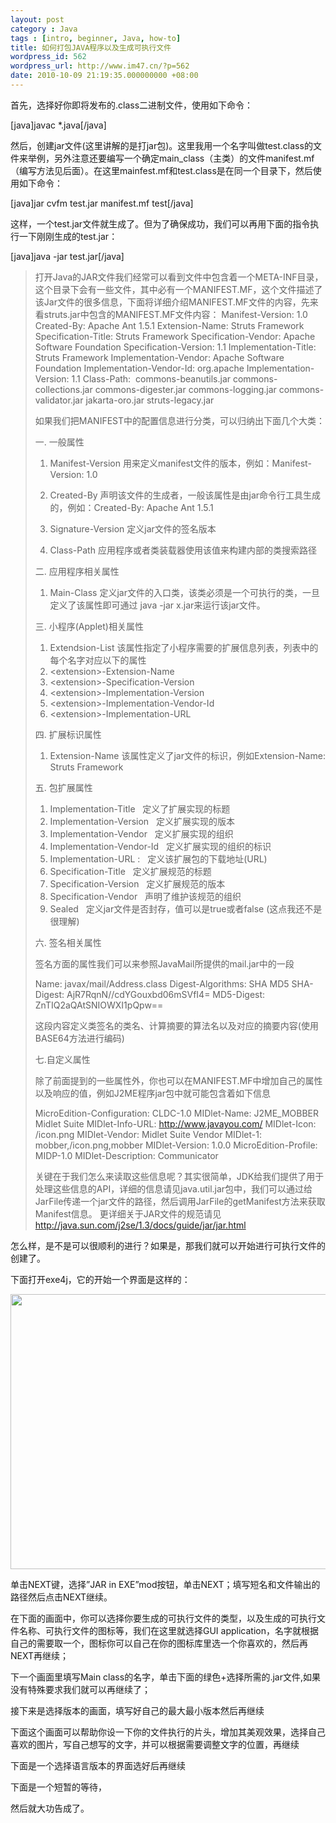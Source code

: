 ```yaml
---
layout: post
category : Java
tags : [intro, beginner, Java, how-to]
title: 如何打包JAVA程序以及生成可执行文件
wordpress_id: 562
wordpress_url: http://www.im47.cn/?p=562
date: 2010-10-09 21:19:35.000000000 +08:00
---
```

首先，选择好你即将发布的.class二进制文件，使用如下命令：

[java]javac *.java[/java]

然后，创建jar文件(这里讲解的是打jar包)。这里我用一个名字叫做test.class的文件来举例，另外注意还要编写一个确定main_class（主类）的文件manifest.mf（编写方法见后面）。在这里mainfest.mf和test.class是在同一个目录下，然后使用如下命令：

[java]jar cvfm test.jar manifest.mf test[/java]

这样，一个test.jar文件就生成了。但为了确保成功，我们可以再用下面的指令执行一下刚刚生成的test.jar：

[java]java -jar test.jar[/java]
<blockquote>打开Java的JAR文件我们经常可以看到文件中包含着一个META-INF目录，这个目录下会有一些文件，其中必有一个MANIFEST.MF，这个文件描述了该Jar文件的很多信息，下面将详细介绍MANIFEST.MF文件的内容，先来看struts.jar中包含的MANIFEST.MF文件内容：
Manifest-Version: 1.0
Created-By: Apache Ant 1.5.1
Extension-Name: Struts Framework
Specification-Title: Struts Framework
Specification-Vendor: Apache Software Foundation
Specification-Version: 1.1
Implementation-Title: Struts Framework
Implementation-Vendor: Apache Software Foundation
Implementation-Vendor-Id: org.apache
Implementation-Version: 1.1
Class-Path:  commons-beanutils.jar commons-collections.jar commons-digester.jar commons-logging.jar commons-validator.jar jakarta-oro.jar struts-legacy.jar

如果我们把MANIFEST中的配置信息进行分类，可以归纳出下面几个大类：

一. 一般属性

1. Manifest-Version
用来定义manifest文件的版本，例如：Manifest-Version: 1.0

2. Created-By
声明该文件的生成者，一般该属性是由jar命令行工具生成的，例如：Created-By: Apache Ant 1.5.1

3. Signature-Version
定义jar文件的签名版本

4. Class-Path
应用程序或者类装载器使用该值来构建内部的类搜索路径

二. 应用程序相关属性

1. Main-Class
定义jar文件的入口类，该类必须是一个可执行的类，一旦定义了该属性即可通过 java -jar x.jar来运行该jar文件。

三. 小程序(Applet)相关属性

1. Extendsion-List
该属性指定了小程序需要的扩展信息列表，列表中的每个名字对应以下的属性
2. &lt;extension&gt;-Extension-Name
3. &lt;extension&gt;-Specification-Version
4. &lt;extension&gt;-Implementation-Version
5. &lt;extension&gt;-Implementation-Vendor-Id
5. &lt;extension&gt;-Implementation-URL

四. 扩展标识属性

1. Extension-Name
该属性定义了jar文件的标识，例如Extension-Name: Struts Framework

五. 包扩展属性

1. Implementation-Title   定义了扩展实现的标题
2. Implementation-Version   定义扩展实现的版本
3. Implementation-Vendor   定义扩展实现的组织
4. Implementation-Vendor-Id   定义扩展实现的组织的标识
5. Implementation-URL :   定义该扩展包的下载地址(URL)
6. Specification-Title   定义扩展规范的标题
7. Specification-Version   定义扩展规范的版本
8. Specification-Vendor   声明了维护该规范的组织
9. Sealed   定义jar文件是否封存，值可以是true或者false (这点我还不是很理解)

六. 签名相关属性

签名方面的属性我们可以来参照JavaMail所提供的mail.jar中的一段

Name: javax/mail/Address.class
Digest-Algorithms: SHA MD5
SHA-Digest: AjR7RqnN//cdYGouxbd06mSVfI4=
MD5-Digest: ZnTIQ2aQAtSNIOWXI1pQpw==

这段内容定义类签名的类名、计算摘要的算法名以及对应的摘要内容(使用BASE64方法进行编码)

七.自定义属性

除了前面提到的一些属性外，你也可以在MANIFEST.MF中增加自己的属性以及响应的值，例如J2ME程序jar包中就可能包含着如下信息

MicroEdition-Configuration: CLDC-1.0
MIDlet-Name: J2ME_MOBBER Midlet Suite
MIDlet-Info-URL: <a href="http://www.javayou.com/">http://www.javayou.com/</a>
MIDlet-Icon: /icon.png
MIDlet-Vendor: Midlet Suite Vendor
MIDlet-1: mobber,/icon.png,mobber
MIDlet-Version: 1.0.0
MicroEdition-Profile: MIDP-1.0
MIDlet-Description: Communicator

关键在于我们怎么来读取这些信息呢？其实很简单，JDK给我们提供了用于处理这些信息的API，详细的信息请见java.util.jar包中，我们可以通过给JarFile传递一个jar文件的路径，然后调用JarFile的getManifest方法来获取Manifest信息。
更详细关于JAR文件的规范请见
<a href="http://java.sun.com/j2se/1.3/docs/guide/jar/jar.html">http://java.sun.com/j2se/1.3/docs/guide/jar/jar.html</a></blockquote>
怎么样，是不是可以很顺利的进行？如果是，那我们就可以开始进行可执行文件的创建了。

下面打开exe4j，它的开始一个界面是这样的：
<p style="text-align: center;"><img class="aligncenter size-full wp-image-563" title="2010-10-09_210226" src="wp-content/uploads/2010/10/2010-10-09_210226.jpg" alt="" width="584" height="440" /></p>
单击NEXT键，选择”JAR in EXE”mod按钮，单击NEXT；填写短名和文件输出的路径然后点击NEXT继续。

在下面的画面中，你可以选择你要生成的可执行文件的类型，以及生成的可执行文件名称、可执行文件的图标等，我们在这里就选择GUI application，名字就根据自己的需要取一个，图标你可以自己在你的图标库里选一个你喜欢的，然后再NEXT再继续；

下一个画面里填写Main class的名字，单击下面的绿色+选择所需的.jar文件,如果没有特殊要求我们就可以再继续了；

接下来是选择版本的画面，填写好自己的最大最小版本然后再继续

下面这个画面可以帮助你设一下你的文件执行的片头，增加其美观效果，选择自己喜欢的图片，写自己想写的文字，并可以根据需要调整文字的位置，再继续

下面是一个选择语言版本的界面选好后再继续

下面是一个短暂的等待，

然后就大功告成了。
